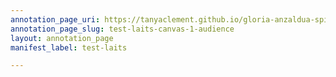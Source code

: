 ```yaml
---
annotation_page_uri: https://tanyaclement.github.io/gloria-anzaldua-spiritual-recordings/annotations/test-laits-canvas-1-audience.json
annotation_page_slug: test-laits-canvas-1-audience
layout: annotation_page
manifest_label: test-laits

---
```

